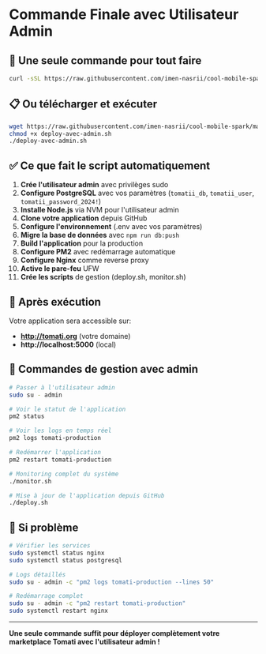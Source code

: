 # Commande Finale avec Utilisateur Admin

## 🚀 Une seule commande pour tout faire

```bash
curl -sSL https://raw.githubusercontent.com/imen-nasrii/cool-mobile-spark/main/deploy-avec-admin.sh | bash
```

## 📋 Ou télécharger et exécuter

```bash
wget https://raw.githubusercontent.com/imen-nasrii/cool-mobile-spark/main/deploy-avec-admin.sh
chmod +x deploy-avec-admin.sh
./deploy-avec-admin.sh
```

## ✅ Ce que fait le script automatiquement

1. **Crée l'utilisateur admin** avec privilèges sudo
2. **Configure PostgreSQL** avec vos paramètres (`tomatii_db`, `tomatii_user`, `tomatii_password_2024!`)
3. **Installe Node.js** via NVM pour l'utilisateur admin
4. **Clone votre application** depuis GitHub
5. **Configure l'environnement** (.env avec vos paramètres)
6. **Migre la base de données** avec `npm run db:push`
7. **Build l'application** pour la production
8. **Configure PM2** avec redémarrage automatique
9. **Configure Nginx** comme reverse proxy
10. **Active le pare-feu** UFW
11. **Crée les scripts** de gestion (deploy.sh, monitor.sh)

## 🎯 Après exécution

Votre application sera accessible sur:
- **http://tomati.org** (votre domaine)
- **http://localhost:5000** (local)

## 🔧 Commandes de gestion avec admin

```bash
# Passer à l'utilisateur admin
sudo su - admin

# Voir le statut de l'application
pm2 status

# Voir les logs en temps réel
pm2 logs tomati-production

# Redémarrer l'application
pm2 restart tomati-production

# Monitoring complet du système
./monitor.sh

# Mise à jour de l'application depuis GitHub
./deploy.sh
```

## 🚨 Si problème

```bash
# Vérifier les services
sudo systemctl status nginx
sudo systemctl status postgresql

# Logs détaillés
sudo su - admin -c "pm2 logs tomati-production --lines 50"

# Redémarrage complet
sudo su - admin -c "pm2 restart tomati-production"
sudo systemctl restart nginx
```

---

**Une seule commande suffit pour déployer complètement votre marketplace Tomati avec l'utilisateur admin !**